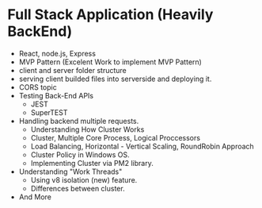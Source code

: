 # Full Stack Application (Heavily BackEnd)

- React, node.js, Express
- MVP Pattern (Excelent Work to implement MVP Pattern)
- client and server folder structure
- serving client builded files into serverside and deploying it.
- CORS topic
- Testing Back-End APIs
  - JEST
  - SuperTEST
- Handling backend multiple requests.
  - Understanding How Cluster Works
  - Cluster, Multiple Core Process, Logical Proccessors
  - Load Balancing, Horizontal - Vertical Scaling, RoundRobin Approach
  - Cluster Policy in Windows OS.
  - Implementing Cluster via PM2 library.
- Understanding "Work Threads"
  - Using v8 isolation (new) feature.
  - Differences between cluster.
- And More
